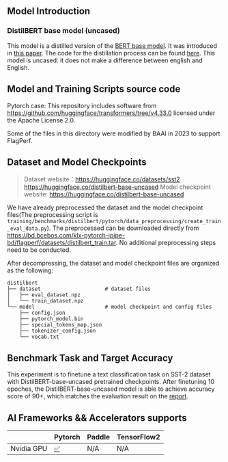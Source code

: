 ## Model Introduction
### DistilBERT base model (uncased)

This model is a distilled version of the [BERT base model](https://huggingface.co/bert-base-uncased). It was
introduced in [this paper](https://arxiv.org/abs/1910.01108). The code for the distillation process can be found
[here](https://github.com/huggingface/transformers/tree/main/examples/research_projects/distillation). This model is uncased: it does
not make a difference between english and English.

## Model and Training Scripts source code
Pytorch case:
This repository includes software from https://github.com/huggingface/transformers/tree/v4.33.0
licensed under the Apache License 2.0.

Some of the files in this directory were modified by BAAI in 2023 to support FlagPerf.

## Dataset and Model Checkpoints

> Dataset website：https://huggingface.co/datasets/sst2
https://huggingface.co/distilbert-base-uncased
> Model checkpoint website: https://huggingface.co/distilbert-base-uncased

We have already preprocessed the dataset and the model checkpoint files(The preprocessing script is `training/benchmarks/distilbert/pytorch/data_preprocessing/create_train_eval_data.py`).
The preprocessed can be downloaded directly from https://bd.bcebos.com/klx-pytorch-ipipe-bd/flagperf/datasets/distilbert_train.tar.
No additional preprocessing steps need to be conducted.

After decompressing, the dataset and model checkpoint files are organized as the following:

```
distilbert
├── dataset                     # dataset files
│   ├── eval_dataset.npz
│   └── train_dataset.npz
└── model                       # model checkpoint and config files
    ├── config.json
    ├── pytorch_model.bin
    ├── special_tokens_map.json
    ├── tokenizer_config.json
    └── vocab.txt
```

## Benchmark Task and Target Accuracy
This experiment is to finetune a text classification task on SST-2 dataset with DistilBERT-base-uncased pretrained checkpoints.
After finetuning 10 epoches, the DistilBERT-base-uncased model is able to achieve accuracy score of 90+, which matches the evaluation result on the [report](https://huggingface.co/distilbert-base-uncased).

## AI Frameworks && Accelerators supports

|            | Pytorch | Paddle | TensorFlow2 |
| ---------- | ------- | ------ | ----------- |
| Nvidia GPU | [✅](../../nvidia/distilbert-pytorch/README.md)       | N/A    | N/A       |
